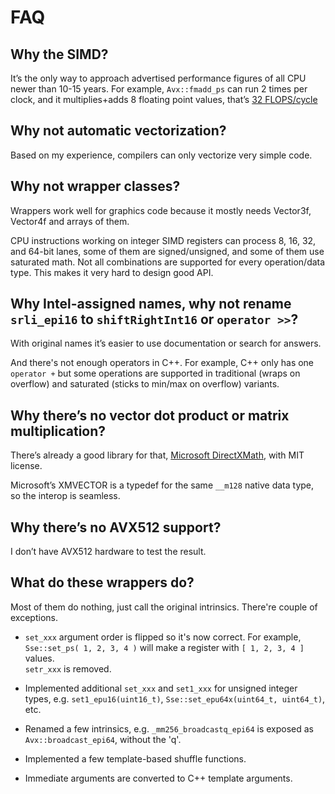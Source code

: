 # FAQ## Why the SIMD?It’s the only way to approach advertised performance figures of all CPU newer than 10-15 years.For example, `Avx::fmadd_ps` can run 2 times per clock, and it multiplies+adds 8 floating point values, that’s [32 FLOPS/cycle](https://stackoverflow.com/a/15657772/126995)## Why not automatic vectorization?Based on my experience, compilers can only vectorize very simple code.## Why not wrapper classes?Wrappers work well for graphics code because it mostly needs Vector3f, Vector4f and arrays of them.CPU instructions working on integer SIMD registers can process 8, 16, 32, and 64-bit lanes, some of them are signed/unsigned, and some of them use saturated math.Not all combinations are supported for every operation/data type. This makes it very hard to design good API.## Why Intel-assigned names, why not rename `srli_epi16` to `shiftRightInt16` or `operator >>`?With original names it’s easier to use documentation or search for answers.And there's not enough operators in C++. For example, C++ only has one `operator +` but some operations are supported in traditional (wraps on overflow) and saturated (sticks to min/max on overflow) variants.## Why there’s no vector dot product or matrix multiplication?There’s already a good library for that, [Microsoft DirectXMath](https://github.com/Microsoft/DirectXMath), with MIT license.Microsoft’s XMVECTOR is a typedef for the same `__m128` native data type, so the interop is seamless.## Why there’s no AVX512 support?I don’t have AVX512 hardware to test the result.## What do these wrappers do?Most of them do nothing, just call the original intrinsics. There're couple of exceptions.* `set_xxx` argument order is flipped so it's now correct. For example, `Sse::set_ps( 1, 2, 3, 4 )` will make a register with `[ 1, 2, 3, 4 ]` values.<br /> `setr_xxx` is removed.* Implemented additional `set_xxx` and `set1_xxx` for unsigned integer types, e.g. `set1_epu16(uint16_t)`, `Sse::set_epu64x(uint64_t, uint64_t)`, etc.* Renamed a few intrinsics, e.g. `_mm256_broadcastq_epi64` is exposed as `Avx::broadcast_epi64`, without the 'q'.* Implemented a few template-based shuffle functions.* Immediate arguments are converted to C++ template arguments.